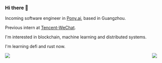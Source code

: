 ### Hi there 👋

Incoming software engineer in [Pony.ai](https://pony.ai), based in Guangzhou.

Previous intern at [Tencent-WeChat](https://github.com/tencent-wechat).

I'm interested in blockchain, machine learning and distributed systems. 

I'm learning defi and rust now.

<img align="left" src="https://github-readme-stats.vercel.app/api?username=dmqi&include_all_commits=true&count_private-true&custom_title=dmqi'%20GitHub%20Stats&line_height=30&show_icons=true&hide_border=true&bg_color=192133&title_color=efb752&icon_color=efb752&text_color=70bed9">

<img align="right" src="https://github-readme-stats.vercel.app/api/top-langs/?username=dmqi&layout=compact">
